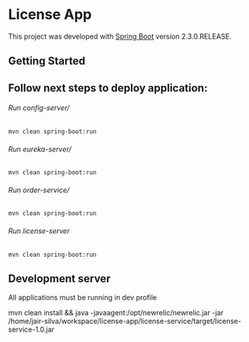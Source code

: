 # License App

This project was developed with [Spring Boot](https://spring.io/guides/gs/spring-boot/) version 2.3.0.RELEASE.

## Getting Started 

## Follow next steps to deploy application: 

###### Run config-server/ 
`mvn clean spring-boot:run`

###### Run eureka-server/
`mvn clean spring-boot:run`

###### Run order-service/
`mvn clean spring-boot:run`

###### Run license-server
`mvn clean spring-boot:run`


## Development server

All applications must be running in dev profile


mvn clean install && java -javaagent:/opt/newrelic/newrelic.jar -jar /home/jair-silva/workspace/license-app/license-service/target/license-service-1.0.jar